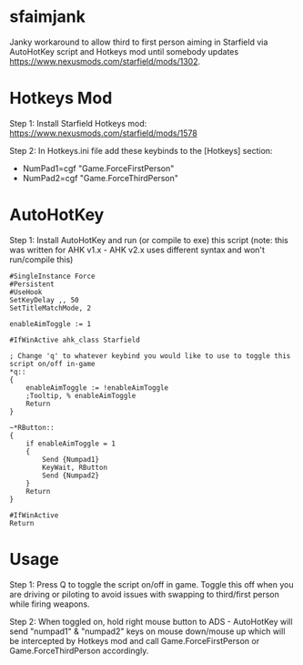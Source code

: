 # sfaimjank
Janky workaround to allow third to first person aiming in Starfield via AutoHotKey script and Hotkeys mod until somebody updates https://www.nexusmods.com/starfield/mods/1302.

# Hotkeys Mod
Step 1: Install Starfield Hotkeys mod: https://www.nexusmods.com/starfield/mods/1578

Step 2: In Hotkeys.ini file add these keybinds to the [Hotkeys] section:
* NumPad1=cgf "Game.ForceFirstPerson"
* NumPad2=cgf "Game.ForceThirdPerson"

# AutoHotKey
Step 1: Install AutoHotKey and run (or compile to exe) this script (note: this was written for AHK v1.x - AHK v2.x uses different syntax and won't run/compile this)
```
#SingleInstance Force
#Persistent
#UseHook
SetKeyDelay ,, 50
SetTitleMatchMode, 2

enableAimToggle := 1

#IfWinActive ahk_class Starfield

; Change 'q' to whatever keybind you would like to use to toggle this script on/off in-game
*q::
{
	enableAimToggle := !enableAimToggle
	;Tooltip, % enableAimToggle
	Return
}

~*RButton::
{
	if enableAimToggle = 1
	{
		Send {Numpad1}
		KeyWait, RButton
		Send {Numpad2}
	}
	Return
}

#IfWinActive
Return
```

# Usage
Step 1: Press Q to toggle the script on/off in game. Toggle this off when you are driving or piloting to avoid issues with swapping to third/first person while firing weapons.

Step 2: When toggled on, hold right mouse button to ADS - AutoHotKey will send "numpad1" & "numpad2" keys on mouse down/mouse up which will be intercepted by Hotkeys mod and call Game.ForceFirstPerson or Game.ForceThirdPerson accordingly.
